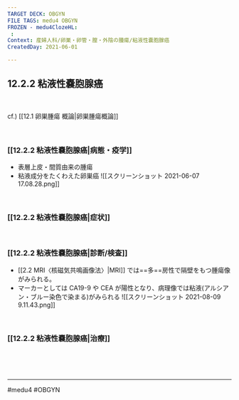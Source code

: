 ```yaml
---
TARGET DECK: OBGYN
FILE TAGS: medu4 OBGYN
FROZEN - medu4ClozeHL:
 : 
Context: 産婦人科/卵巣・卵管・膣・外陰の腫瘍/粘液性嚢胞腺癌
CreatedDay: 2021-06-01

---
```


## 12.2.2 粘液性嚢胞腺癌

<br>

cf.) [[12.1 卵巣腫瘍 概論|卵巣腫瘍概論]]

<br>

### [[12.2.2 粘液性嚢胞腺癌|病態・疫学]]
* 表層上皮・間質由来の腫瘍
* 粘液成分をたくわえた卵巣癌
![[スクリーンショット 2021-06-07 17.08.28.png]]

<br>

### [[12.2.2 粘液性嚢胞腺癌|症状]]


<br>

### [[12.2.2 粘液性嚢胞腺癌|診断/検査]]
* [[2.2 MRI〈核磁気共鳴画像法〉|MRI]] では==多==房性で隔壁をもつ腫瘍像がみられる。
* マーカーとしては CA19-9 や CEA が陽性となり、病理像では粘液(アルシアン・ブルー染色で染まる)がみられる
![[スクリーンショット 2021-08-09 9.11.43.png]]
<!--ID: 1622523511025-->


<br>

### [[12.2.2 粘液性嚢胞腺癌|治療]]


<br><br><br>

---
#medu4 #OBGYN
